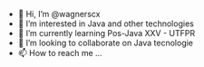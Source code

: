 - 👋 Hi, I’m @wagnerscx
- 👀 I’m interested in Java and other technologies
- 🌱 I’m currently learning Pos-Java XXV - UTFPR
- 💞️ I’m looking to collaborate on Java tecnologie
- 📫 How to reach me ...

<!---
wagnerscx/wagnerscx is a ✨ special ✨ repository because its `README.md` (this file) appears on your GitHub profile.
You can click the Preview link to take a look at your changes.
--->
